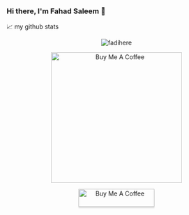 ### Hi there, I'm Fahad Saleem 👋


📈 my github stats

<p align="center"> <img src="https://github-readme-stats.vercel.app/api?username=fadihere&show_icons=true&theme=gotham" alt="fadihere" />


<p align="center"> <a  href="https://www.buymeacoffee.com/fahad13" target="_blank"><img src="https://user-images.githubusercontent.com/28988215/246407398-866fd877-17dc-49eb-92d6-d94091687b36.png" alt="Buy Me A Coffee" style="height: 300px !important;width: 300px" ></a></p>


<p align="center"> <a  href="https://www.buymeacoffee.com/fahad13" target="_blank"><img src="https://www.buymeacoffee.com/assets/img/custom_images/orange_img.png" alt="Buy Me A Coffee" style="height: 41px !important;width: 174px !important;box-shadow: 0px 3px 2px 0px rgba(190, 190, 190, 0.5) !important;-webkit-box-shadow: 0px 3px 2px 0px rgba(190, 190, 190, 0.5) !important;" ></a></p>

